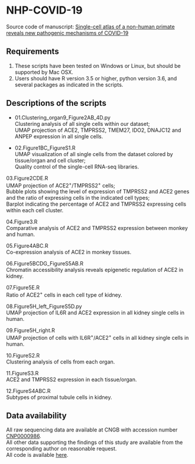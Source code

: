 # NHP-COVID-19
Source code of manuscript: [Single-cell atlas of a non-human primate reveals new pathogenic mechanisms of COVID-19](https://www.biorxiv.org/content/10.1101/2020.04.10.022103v2)


## Requirements  
1. These scripts have been tested on Windows or Linux, but should be supported by Mac OSX.  
2. Users should have R version 3.5 or higher, python version 3.6, and several packages as indicated in the scripts.


## Descriptions of the scripts  
+ 01.Clustering_organ9_Figure2AB_4D.py  
   Clustering analysis of all single cells within our dataset;      
   UMAP projection of ACE2, TMPRSS2, TMEM27, IDO2, DNAJC12 and ANPEP expression in all single cells.
   
+ 02.Figure1BC_FigureS1.R  
   UMAP visualization of all single cells from the dataset colored by tissue/organ and cell cluster;     
   Quality control of the single-cell RNA-seq libraries.  
   
03.Figure2CDE.R  
   UMAP projection of ACE2<sup>+</sup>/TMPRSS2<sup>+</sup> cells;      
   Bubble plots showing the level of expression of TMPRSS2 and ACE2 genes and the ratio of expressing cells in the indicated cell types;      
   Barplot indicating the percentage of ACE2 and TMPRSS2 expressing cells within each cell cluster.      
   
04.Figure3.R  
   Comparative analysis of ACE2 and TMPRSS2 expression between monkey and human.
   
05.Figure4ABC.R  
   Co-expression analysis of ACE2 in monkey tissues.
   
06.Figure5BCDG_FigureS5AB.R  
   Chromatin accessibility analysis reveals epigenetic regulation of ACE2 in kidney.
   
07.Figure5E.R  
   Ratio of ACE2<sup>+</sup> cells in each cell type of kidney.
   
08.Figure5H_left_FigureS5D.py  
   UMAP projection of IL6R and ACE2 expression in all kidney single cells in human.    
   
09.Figure5H_right.R  
   UMAP projection of cells with IL6R<sup>+</sup>/ACE2<sup>+</sup> cells in all kidney single cells in human. 
   
10.FigureS2.R  
   Clustering analysis of cells from each organ.
   
11.FigureS3.R  
   ACE2 and TMPRSS2 expression in each tissue/organ. 
   
12.FigureS4ABC.R           
   Subtypes of proximal tubule cells in kidney.  

## Data availability  
All raw sequencing data are available at CNGB with accession number [CNP0000986](https://db.cngb.org/cnsa/project/CNP0000986/public/).    
All other data supporting the findings of this study are available from the corresponding author on reasonable request.     
All code is available [here](https://github.com/brucepan10/NHP-COVID-19/tree/master/Figure_code).




